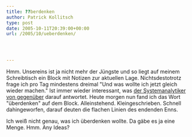 ```yaml
---
title: ??berdenken
author: Patrick Kollitsch
type: post
date: 2005-10-11T20:39:00+00:00
url: /2005/10/ueberdenken/




---
```

Hmm. Unsereins ist ja nicht mehr der J&uuml;ngste und so liegt auf meinem Schreibtisch ein Block mit Notizen zur aktuellen Lage. Nichtsdestotrotz frage ich pro Tag mindestens dreimal "Und was wollte ich jetzt gleich wieder machen." Ist immer wieder interessant, was [der Systemanalytiker von gegen&uuml;ber][1] darauf antwortet. Heute morgen nun fand ich das Wort "&uuml;berdenken" auf dem Block. Alleinstehend. Kleingeschrieben. Schnell dahingeworfen, darauf deuten die flachen Linien des endenden Enns.

Ich wei&szlig; nicht genau, was ich &uuml;berdenken wollte. Da g&auml;be es ja eine Menge. Hmm. Any Ideas?

 [1]: http://fabio.bacigalupo.net/